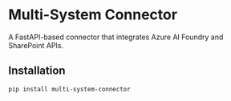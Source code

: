 # Multi-System Connector

A FastAPI-based connector that integrates Azure AI Foundry and SharePoint APIs.

## Installation

```bash
pip install multi-system-connector
